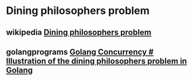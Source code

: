 # Dining philosophers problem

## wikipedia [Dining philosophers problem](https://en.wikipedia.org/wiki/Dining_philosophers_problem)



## golangprograms [Golang Concurrency # Illustration of the dining philosophers problem in Golang](https://www.golangprograms.com/go-language/concurrency.html)